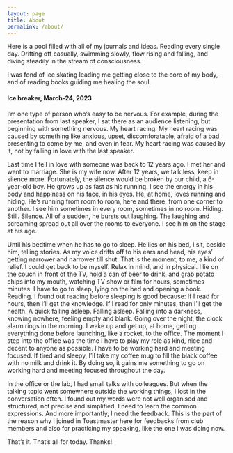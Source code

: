 ```yaml
---
layout: page
title: About
permalink: /about/
---
```


Here is a pool filled with all of my journals and ideas. Reading every single day. Drifting off casually, swimming slowly, flow rising and falling, and diving steadily in the stream of consciousness.

I was fond of ice skating leading me getting close to the core of my body, and of reading books guiding me healing the soul.

#### Ice breaker, March-24, 2023
I’m one type of person who’s easy to be nervous. For example, during the presentation from last speaker, I sat there as an audience listening, but beginning with something nervous. My heart racing. My heart racing was caused by something like anxious, upset, discomforatable, afraid of a bad presenting to come by me, and even in fear. My heart racing was caused by it, not by falling in love with the last speaker. 

Last time I fell in love with someone was back to 12 years ago. I met her and went to marriage. She is my wife now. After 12 years, we talk less, keep in silence more. Fortunately, the silence would be broken by our child, a 6-year-old boy. He grows up as fast as his running. I see the energy in his body and happiness on his face, in his eyes. He, at home, loves running and hiding. He’s running from room to room, here and there, from one corner to another. I see him sometimes in every room, sometimes in no room. Hiding. Still. Silence. All of a sudden, he bursts out laughing. The laughing and screaming spread out all over the rooms to everyone. I see him on the stage at his age. 

Until his bedtime when he has to go to sleep. He lies on his bed, I sit, beside him, telling stories. As my voice drifts off to his ears and head, his eyes’ getting narrower and narrower till shut. That is the moment, to me, a kind of relief. I could get back to be myself. Relax in mind, and in physical. I lie on the couch in front of the TV, hold a can of beer to drink, and grab potato chips into my mouth, watching TV show or film for hours, sometimes minutes. I have to go to sleep, lying on the bed and opening a book. Reading. I found out reading before sleeping is good because: If I read for hours, then I’ll get the knowledge. If I read for only minutes, then I’ll get the health. A quick falling asleep. Falling asleep. Falling into a darkness, knowing nowhere, feeling empty and blank. Going over the night, the clock alarm rings in the morning. I wake up and get up, at home, getting everything done before launching, like a rocket, to the office. The moment I step into the office was the time I have to play my role as kind, nice and decent to anyone as possible. I have to be working hard and meeting focused. If tired and sleepy, I’ll take my coffee mug to fill the black coffee with no milk and drink it. By doing so, it gains me something to go on working hard and meeting focused throughout the day. 

In the office or the lab, I had small talks with colleagues. But when the talking topic went somewhere outside the working things, I lost in the conversation often. I found out my words were not well organised and structured, not precise and simplified. I need to learn the common expressions. And more importantly, I need the feedback. This is the part of the reason why I joined in Toastmaster here for feedbacks from club members and also for practicing my speaking, like the one I was doing now.

That’s it. That’s all for today. Thanks!


